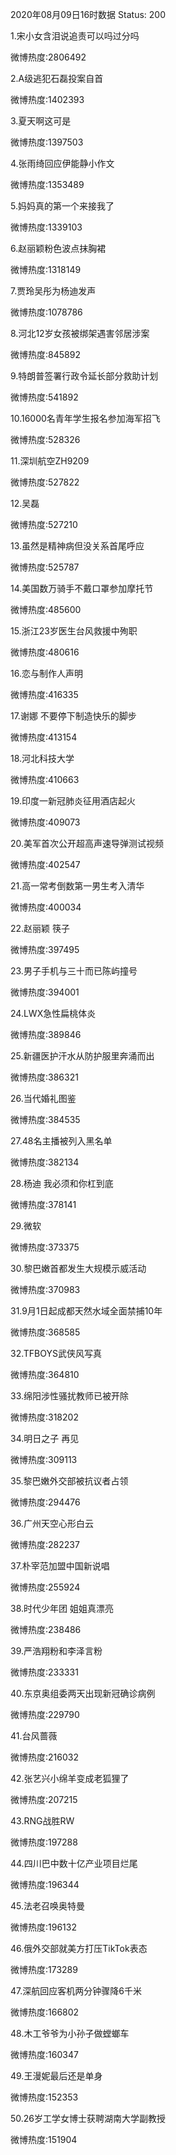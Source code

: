 2020年08月09日16时数据
Status: 200

1.宋小女含泪说追责可以吗过分吗

微博热度:2806492

2.A级逃犯石磊投案自首

微博热度:1402393

3.夏天啊这可是

微博热度:1397503

4.张雨绮回应伊能静小作文

微博热度:1353489

5.妈妈真的第一个来接我了

微博热度:1339103

6.赵丽颖粉色波点抹胸裙

微博热度:1318149

7.贾玲吴彤为杨迪发声

微博热度:1078786

8.河北12岁女孩被绑架遇害邻居涉案

微博热度:845892

9.特朗普签署行政令延长部分救助计划

微博热度:541892

10.16000名青年学生报名参加海军招飞

微博热度:528326

11.深圳航空ZH9209

微博热度:527822

12.吴磊

微博热度:527210

13.虽然是精神病但没关系首尾呼应

微博热度:525787

14.美国数万骑手不戴口罩参加摩托节

微博热度:485600

15.浙江23岁医生台风救援中殉职

微博热度:480616

16.恋与制作人声明

微博热度:416335

17.谢娜 不要停下制造快乐的脚步

微博热度:413154

18.河北科技大学

微博热度:410663

19.印度一新冠肺炎征用酒店起火

微博热度:409073

20.美军首次公开超高声速导弹测试视频

微博热度:402547

21.高一常考倒数第一男生考入清华

微博热度:400034

22.赵丽颖 筷子

微博热度:397495

23.男子手机与三十而已陈屿撞号

微博热度:394001

24.LWX急性扁桃体炎

微博热度:389846

25.新疆医护汗水从防护服里奔涌而出

微博热度:386321

26.当代婚礼图鉴

微博热度:384535

27.48名主播被列入黑名单

微博热度:382134

28.杨迪 我必须和你杠到底

微博热度:378141

29.微软

微博热度:373375

30.黎巴嫩首都发生大规模示威活动

微博热度:370983

31.9月1日起成都天然水域全面禁捕10年

微博热度:368585

32.TFBOYS武侠风写真

微博热度:364810

33.绵阳涉性骚扰教师已被开除

微博热度:318202

34.明日之子 再见

微博热度:309113

35.黎巴嫩外交部被抗议者占领

微博热度:294476

36.广州天空心形白云

微博热度:282237

37.朴宰范加盟中国新说唱

微博热度:255924

38.时代少年团 姐姐真漂亮

微博热度:238486

39.严浩翔粉和李泽言粉

微博热度:233331

40.东京奥组委两天出现新冠确诊病例

微博热度:229790

41.台风蔷薇

微博热度:216032

42.张艺兴小绵羊变成老狐狸了

微博热度:207215

43.RNG战胜RW

微博热度:197288

44.四川巴中数十亿产业项目烂尾

微博热度:196344

45.法老召唤奥特曼

微博热度:196132

46.俄外交部就美方打压TikTok表态

微博热度:173289

47.深航回应客机两分钟骤降6千米

微博热度:166802

48.木工爷爷为小孙子做螳螂车

微博热度:160347

49.王漫妮最后还是单身

微博热度:152353

50.26岁工学女博士获聘湖南大学副教授

微博热度:151904

